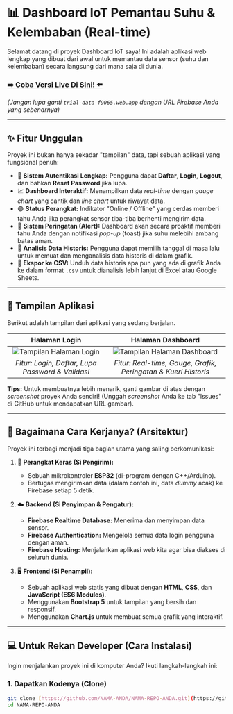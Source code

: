 # 📊 Dashboard IoT Pemantau Suhu & Kelembaban (Real-time)

Selamat datang di proyek Dashboard IoT saya! Ini adalah aplikasi web lengkap yang dibuat dari awal untuk memantau data sensor (suhu dan kelembaban) secara langsung dari mana saja di dunia.

### [➡️ Coba Versi Live Di Sini! ⬅️](https://trial-data-f9065.web.app)
*(Jangan lupa ganti `trial-data-f9065.web.app` dengan URL Firebase Anda yang sebenarnya)*

---

## ✨ Fitur Unggulan

Proyek ini bukan hanya sekadar "tampilan" data, tapi sebuah aplikasi yang fungsional penuh:

* 🔐 **Sistem Autentikasi Lengkap:** Pengguna dapat **Daftar**, **Login**, **Logout**, dan bahkan **Reset Password** jika lupa.
* 📈 **Dashboard Interaktif:** Menampilkan data *real-time* dengan *gauge chart* yang cantik dan *line chart* untuk riwayat data.
* 🟢 **Status Perangkat:** Indikator "Online / Offline" yang cerdas memberi tahu Anda jika perangkat sensor tiba-tiba berhenti mengirim data.
* 🔔 **Sistem Peringatan (Alert):** Dashboard akan secara proaktif memberi tahu Anda dengan notifikasi *pop-up* (toast) jika suhu melebihi ambang batas aman.
* 📅 **Analisis Data Historis:** Pengguna dapat memilih tanggal di masa lalu untuk memuat dan menganalisis data historis di dalam grafik.
* 📄 **Ekspor ke CSV:** Unduh data historis apa pun yang ada di grafik Anda ke dalam format `.csv` untuk dianalisis lebih lanjut di Excel atau Google Sheets.

---

## 📸 Tampilan Aplikasi

Berikut adalah tampilan dari aplikasi yang sedang berjalan.

| Halaman Login | Halaman Dashboard |
| :---: | :---: |
| ![Tampilan Halaman Login](https://github.com/user-attachments/assets/eeb6c95b-b3fc-4aba-9746-36217dd0e87c) | ![Tampilan Halaman Dashboard](https://github.com/user-attachments/assets/98dc0dcf-95e1-4c5a-ad2e-654a3a43d27b) |
| *Fitur: Login, Daftar, Lupa Password & Validasi* | *Fitur: Real-time, Gauge, Grafik, Peringatan & Kueri Historis* |

**Tips:** Untuk membuatnya lebih menarik, ganti gambar di atas dengan *screenshot* proyek Anda sendiri! (Unggah *screenshot* Anda ke tab "Issues" di GitHub untuk mendapatkan URL gambar).

---

## 🔧 Bagaimana Cara Kerjanya? (Arsitektur)

Proyek ini terbagi menjadi tiga bagian utama yang saling berkomunikasi:

1.  🧠 **Perangkat Keras (Si Pengirim):**
    * Sebuah mikrokontroler **ESP32** (di-program dengan C++/Arduino).
    * Bertugas mengirimkan data (dalam contoh ini, data *dummy* acak) ke Firebase setiap 5 detik.

2.  ☁️ **Backend (Si Penyimpan & Pengatur):**
    * **Firebase Realtime Database:** Menerima dan menyimpan data sensor.
    * **Firebase Authentication:** Mengelola semua data login pengguna dengan aman.
    * **Firebase Hosting:** Menjalankan aplikasi web kita agar bisa diakses di seluruh dunia.

3.  🖥️ **Frontend (Si Penampil):**
    * Sebuah aplikasi web statis yang dibuat dengan **HTML**, **CSS**, dan **JavaScript (ES6 Modules)**.
    * Menggunakan **Bootstrap 5** untuk tampilan yang bersih dan responsif.
    * Menggunakan **Chart.js** untuk membuat semua grafik yang interaktif.



---

## 💻 Untuk Rekan Developer (Cara Instalasi)

Ingin menjalankan proyek ini di komputer Anda? Ikuti langkah-langkah ini:

### 1. Dapatkan Kodenya (Clone)
```bash
git clone [https://github.com/NAMA-ANDA/NAMA-REPO-ANDA.git](https://github.com/NAMA-ANDA/NAMA-REPO-ANDA.git)
cd NAMA-REPO-ANDA